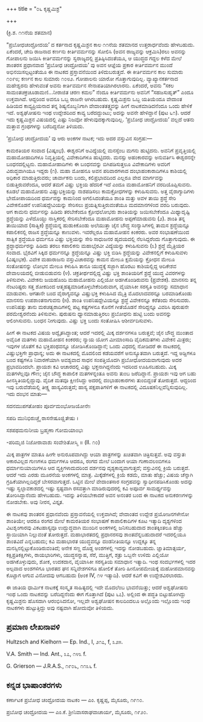 +++
title = "೦೬ ಕೃಷ್ಣಮಿಶ್ರ"

+++

(ಕ್ರಿ.ಶ. ೧೧ನೆಯ ಶತಮಾನ)


“ಪ್ರಬೋಧಚಂದ್ರೋದಯ’ ದ ಕರ್ತನಾದ ಕೃಷ್ಣಮಿಶ್ರನ ಕಾಲ ೧೧ನೆಯ ಶತಮಾನದ ಉತ್ತರಾರ್ಧವೆಂದು ಹೇಳಬಹುದು. ಏಕೆಂದರೆ, ಚೇದಿ ರಾಜನಾದ ಕರ್ಣನು ಕೀರ್ತಿವರ್ಮನನ್ನು ಸೋಲಿಸಿ (ಅವನ ರಾಜ್ಯವನ್ನು ಆಕ್ರಮಿಸಿ)ರಲು ಅವನನ್ನು ಗೋಪಾಲನು ಜಯಿಸಿ ಕೀರ್ತಿವರ್ಮನನ್ನು ಸ್ವರಾಜ್ಯದಲ್ಲಿ ಪ್ರತಿಷ್ಠಿಸಿದಂತೆಯೂ, ಆ ಯುದ್ಧದ ಗದ್ದಲ ಕಳೆದ ಮೇಲೆ ಶಾಂತರಸ ಪ್ರಧಾನವಾದ ‘ಪ್ರಬೋಧ ಚಂದ್ರೋದಯ’ ವು ಅವನ ಆಜ್ಞೆಯ ಪ್ರಕಾರ ಕೀರ್ತಿವರ್ಮನ ಮುಂದೆ ಅಭಿನಯಿಸಲ್ಪಟ್ಟಂತೆಯೂ ಈ ನಾಟಕದ ಪ್ರಸ್ತಾವನೆಯಿಂದ ತಿಳಿದುಬರುತ್ತದೆ. ಈ ಕೀರ್ತಿವರ್ಮನ ಕಾಲ ಸುಮಾರು ೧೦೯೮; ಕರ್ಣನ ಕಾಲ ಸುಮಾರು ೧೦೮೨. ಗೋಪಾಲನು ಯಾರೋ ಗೊತ್ತಾಗುವುದಿಲ್ಲ. ವ್ಯಾಖ್ಯಾನಕರ್ತನಾದ ಮಹೇಶ್ವರನು ಹೇಳುವಂತೆ ಅವನು ಕೀರ್ತಿವರ್ಮನ ಸೇನಾಪತಿಯಾಗಿರಲಾರನು. ಏಕೆಂದರೆ, ಅವನು “ಸಕಲ ಸಾಮಂತಚಕ್ರಚೂಡಾಮಣಿ...ನೀರಾಜಿತ ಚರಣ ಕಮಲ” ನೆಂದೂ ಕೀರ್ತಿವರ್ಮನು ಅವನಿಗೆ “ಸಹಜಸುಹೃತ್” ಎಂದೂ ಉಕ್ತವಾಗಿದೆ. ಆದ್ದರಿಂದ ಅವನೂ ಒಬ್ಬ ರಾಜನೇ ಆಗಿರಬಹುದು. ಕೃಷ್ಣಮಿಶ್ರನು ಒಬ್ಬ ಯತಿಯೆಂದೂ ವೇದಾಂತ ಹಿಡಿಯದ ಕಾವ್ಯಪ್ರಿಯನಾದ ತನ್ನ ಶಿಷ್ಯನೊಬ್ಬನಿಗಾಗಿ ವೇದಾಂತತತ್ತ್ವವನ್ನು ಹೀಗೆ ನಾಟಕಮಾಡಿದನೆಂದೂ ಒಂದು ಹೇಳಿಕೆ ಇದೆ. ಅಶ್ವಘೋಷನು ಇಂಥ ಉದ್ದೇಶದಿಂದ ಕಾವ್ಯ ಬರೆದದ್ದುಂಟು; ಅದನ್ನು ಅವನೇ ಹೇಳಿದ್ದಾನೆ (ಪುಟ ೬೧). ಆದರೆ ಇದು ಕೃಷ್ಣಮಿಶ್ರನ ವಿಷಯದಲ್ಲಿ ಎಷ್ಟು ನಿಜವೋ ಹೇಳುವುದಕ್ಕಾಗುವುದಿಲ್ಲ. ‘ಪ್ರಬೋಧ ಚಂದ್ರೋದಯ’ ವಲ್ಲದೆ ಆತನು ಮತ್ತಾವ ಗ್ರಂಥಗಳನ್ನು ಬರೆದಿದ್ದನೋ ತಿಳಿಯದು.

‘ಪ್ರಬೋಧ ಚಂದ್ರೋದಯ’ ವು ಆರು ಅಂಕಗಳ ನಾಟಕ; ಇದು ಅದರ ವಸ್ತುವಿನ ಸಂಗ್ರಹ:—

ಕಾಮರತಿಯರ ಸಂವಾದ (ವಿಷ್ಕಂಭ). ಈಶ್ವರನಿಗೆ ಅವಿದ್ಯೆಯಲ್ಲಿ ಮನಸ್ಸೆಂಬ ಮಗನು ಹುಟ್ಟಿದನು. ಅವನಿಗೆ ಪ್ರವೃತ್ತಿಯಲ್ಲಿ ಮಹಾಮೋಹಾದಿಗಳೂ ನಿವೃತ್ತಿಯಲ್ಲಿ ವಿವೇಕಾದಿಗಳೂ ಹುಟ್ಟಿದರು. ಮನಸ್ಸು ಅಹಂಕಾರವನ್ನು ಅನುವರ್ತಿಸಿ ಈಶ್ವರನನ್ನೇ ಬಂಧನದಲ್ಲಿಟ್ಟನು. ಮಹಾಮೋಹಾದಿಗಳು ಈ ಬಂಧನವನ್ನು ಬಿಗಿಪಡಿಸುತ್ತಲೂ ವಿವೇಕಾದಿಗಳು ಅವರಿಗೆ ವಿರುದ್ಧವಾಗಿಯೂ ಇದ್ದರು (೧). ಮಹಾ ಮೋಹನೂ ಅವನ ಪರಿವಾರಗಳಾದ ದಂಭಾಹಂಕಾರಾದಿಗಳೂ ಕಾಶಿಯಲ್ಲಿ ಅಧಿಕಾರ ಮಾಡುತ್ತಿರುವರು; ಚಾರ್ವಾಕನು ಬಂದು, ಕಲಿಪ್ರಭಾವದಿಂದ ಎಲ್ಲರೂ ವೇದ ಮಾರ್ಗವನ್ನು ಬಿಡುತ್ತಿರುವರೆಂದೂ, ಆದರೆ ತಮಗೆ ವಿಷ್ಣು ಭಕ್ತಿಯ ಹೆದರಿಕೆ ಇದೆ ಎಂದೂ ಮಹಾಮೋಹನಿಗೆ ವರದಿಯೊಪ್ಪಿಸುವನು. ಕೂಡಲೆ ಮಹಾಮೋಹನು ವಿಷ್ಣುಭಕ್ತಿಯನ್ನು ನಾಶಪಡಿಸಲು ಕಾಮಕ್ರೋಧಗಳನ್ನು ಕಳುಹಿಸುವನು. ಅತ್ತ ವೈರಾಗ್ಯಾದಿಗಳು ಭೇದೋಪಾಯದಿಂದ ಧರ್ಮವನ್ನು ಕಾಮನಿಂದ ಅಗಲಿಸಿದಂತೆಯೂ ಶಾಂತಿ ಮತ್ತು ಅವಳ ತಾಯಿ ಶ್ರದ್ಧೆ ಸೇರಿ ವಿವೇಕನೊಡನೆ ಉಪನಿಷದ್ದೇವಿಯನ್ನು ಸೇರಿಸಲು ಪ್ರಯತ್ನಿಸುತ್ತಿರುವಂತೆಯೂ ಮದಮಾನಗಳಿಂದ ವರದಿ ಬರುವುದು. ಆಗ ಕಾಮನು ಧರ್ಮನನ್ನು ಹಿಡಿದು ತರಬೇಕೆಂದೂ ಕ್ರೋಧಲೋಭರು ಶಾಂತಿಯನ್ನು ಜಯಿಸಬೇಕೆಂದೂ ಮಿಥ್ಯಾದೃಷ್ಟಿ ಶ್ರದ್ಧೆಯನ್ನು ಎಳೆದೊಯ್ದು ನಾಸ್ತಿಕರಲ್ಲಿ ಸೇರಿಸಬೇಕೆಂದೂ ಮಹಾಮೋಹನು ಅಪ್ಪಣೆಮಾಡುವನು (೨). ಶಾಂತಿ ತನ್ನ ತಾಯಿಯಾದ (ಸಾತ್ವಿಕ) ಶ್ರದ್ಧೆಯನ್ನ ಹುಡುಕಿಕೊಂಡು ಅಲೆಯುತ್ತಾ ಜೈನ ಬೌದ್ಧ ಸಂನ್ಯಾಸಿಗಳಲ್ಲಿ ತಾಮಸ ಶ್ರದ್ಧೆಯನ್ನೂ ಕಪಾಲಿಕನಲ್ಲಿ ರಾಜಸ ಶ್ರದ್ಧೆಯನ್ನೂ ಕಾಣುವಳು. ಇವರೆಲ್ಲರೂ ಮಹಾಮೋಹನ ಕಿಂಕರರು. ಅವರ ಸಂಭಾಷಣೆಯಿಂದ ಸಾತ್ವಿಕ ಶ್ರದ್ಧೆಯೂ ಧರ್ಮನೂ ವಿಷ್ಣು ಭಕ್ತಿಯನ್ನು ಸೇರಿ ಸಾಧುಜನರ ಹೃದಯದಲ್ಲಿ ನೆಲಸಿದ್ದರೆಂದು ಗೊತ್ತಾಗುವುದು. ಈ ಶ್ರದ್ಧಾಧರ್ಮರನ್ನು ಹಿಡಿದು ತರಲು ಕಪಾಲಿಕನು ಮಹಾಭೈರವೀ ವಿದ್ಯೆಯನ್ನು ಕಳುಹಿಸುವನು (೩) ಶ್ರದ್ಧೆ ಮೈತ್ರಿಯರ ಸಂವಾದ. ಭೈರವಿಗೆ ಸಿಕ್ಕಿದ ಧರ್ಮನನ್ನೂ ಶ್ರದ್ಧೆಯನ್ನೂ ವಿಷ್ಣು ಭಕ್ತಿ ಬಿಡಿಸಿ ಶ್ರದ್ಧೆಯನ್ನು ವಿವೇಕನಲ್ಲಿಗೆ ಕಳುಹಿಸುವಳು (ವಿಷ್ಕಂಭಕ). ವಿವೇಕ ಮಹಾರಾಜನು ವಸ್ತುವಿಚಾರವನ್ನು ಕಾಮನ ಮೇಲೂ ಕ್ಷಮೆಯನ್ನು ಕ್ರೋಧನ ಮೇಲೂ ಸಂತೋಷನನ್ನು ಲೋಭನ ಮೇಲೂ ಕಳುಹಿಸಿ ತಾನೂ ಯುದ್ಧಕ್ಕೆ ಸಜ್ಜಾಗಿ ಹೊರಟು ಕಾಶಿಯಲ್ಲಿದ್ದ ಆದಿಕೇಶವ ದೇವಾಲಯದಲ್ಲಿ ಬೀಡುಬಿಡುವನು (೪). ಚಕ್ರತೀರ್ಥದಲ್ಲಿದ್ದ ವಿಷ್ಣು ಭಕ್ತಿ ಶಾಂತಿಯರಿಗೆ ಶ್ರದ್ಧೆ ಯುದ್ಧ ವಿವರಗಳನ್ನು ತಿಳಿಸುವಳು. ವಿವೇಕನು ಜಯಹೊಂದಿ ಮಹಾಮೋಹನು ಎಲ್ಲಿಯೋ ಅಡಗಿಕೊಂಡಿರುವನು (ಪ್ರವೇಶಕ). ಮಾನಸನು ತನ್ನ ನೆಂಟರಿಷ್ಟರು ಸತ್ತ ಶೋಕದಿಂದ ಆತ್ಮಹತ್ಯಮಾಡಿಕೊಳ್ಳಬೇಕೆಂದಿರುವಾಗ, ವೈಯಾಸಿಕೀ ಸರಸ್ವತಿ ಅವನನ್ನು ಸಮಾಧಾನ ಮಾಡುವಳು. ಆಗತಾನೇ ಬಂದ ವೈರಾಗ್ಯವನ್ನೂ ವಿಷ್ಣುಭಕ್ತಿ ಕಳುಹಿಸಿದ ಮೈತ್ರಿ ಮೊದಲಾದವರನ್ನೂ ಬರಮಾಡಿಕೊಂಡು ಮಾನಸನು ಉಪಶಾಂತನಾಗುವನು (೫). ಶಾಂತಿ ಉಪನಿಷದ್ದೇವಿಯನ್ನೂ ಶ್ರದ್ಧೆ ವಿವೇಕನನ್ನೂ ಕರೆತಂದು ಸೇರಿಸುವರು. ಉಪನಿಷತ್ತು ತಾನು ಮಠಚತ್ವರಾದಿಗಳಲ್ಲಿ ಪಟ್ಟ ಕಷ್ಟಗಳನೂ ಕೊನೆಗೆ ಗೀತೆಯೊಡನೆ ಸೇರಿದ್ದನ್ನೂ ವಿವರಿಸಿ ಪುರುಷನೇ ಪರಮೇಶ್ವರನೆಂದು ತಿಳಿಸುವಳು. ಪುರುಷನು ಧ್ಯಾನಮಾಡುತ್ತಿರಲು ಪ್ರಬೋಧನು ಹುಟ್ಟಿ ಬಂದು ಅವನನ್ನು ಆಲಿಂಗಿಸುವನು. ಬಂಧನ ನೀಗುವುದು. ವಿಷ್ಣು ಭಕ್ತಿ ಬಂದು ಸಂತೋಷಿಸಿ ಆಶೀರ್ವದಿಸುವಳು.

ಹೀಗೆ ಈ ನಾಟಕದ ವಿಷಯ ಅದ್ವೈತಸಿದ್ಧಾಂತ; ಆದರೆ ಇದರಲ್ಲಿ ಮಿಕ್ಕ ದರ್ಶನಗಳೂ ಬರುತ್ತವೆ; ಜೈನ ಬೌದ್ಧ ಮುಂತಾದ ಅವೈದಿಕ ಮತಗಳು ಮಹಾಮೋಹನ ಕಿಂಕರರು; ನ್ಯಾಯ ಯೋಗ ಮೀಮಾಂಸಾದಿ ವೈದಿಕಮತಗಳು ವಿವೇಕನ ಮಿತ್ರರು; ಇವುಗಳ ಜೊತೆಗೆ ಕವಿ ಭಕ್ತಿಪಂಥವನ್ನೂ ಜೋಡಿಸಿಕೊಂಡಿದ್ದಾನೆ; ಒಂದು ವಿಧದಲ್ಲಿ ನೋಡಿದರೆ ಈ ನಾಟಕದಲ್ಲಿ ವಿಷ್ಣುಭಕ್ತಿಗೇ ಪ್ರಾಧಾನ್ಯ; ಅದು ಈ ನಾಟಕದಲ್ಲಿ ಮೊದಲಿಂದ ಕಡೆಯವರೆಗೆ ಅನುಸ್ಯೂತವಾಗಿ ಬರುತ್ತದೆ. ಇದ್ದ ಅಡ್ಡಿಗಳೂ ಬಂದ ಕಷ್ಟಗಳೂ ನಿವಾರಣೆಯಾಗಿ ಅವಶ್ಯವಾದ ಸಾಧನ ಸಂಪತ್ತಿಯೊದಗಿ ಪ್ರಬೋಧೋದಯವಾಗುವುದು ಅದರ ಪ್ರಭಾವದಿಂದಲೇ. ಪ್ರಾಯಶಃ ಕವಿ ಆಚಾರದಲ್ಲಿ ವಿಷ್ಣು ಭಕ್ತನಾಗಿದ್ದನೆಂದು ಇದರಿಂದ ಊಹಿಸಬಹುದು. ಮಿಕ್ಕ ಮತಗಳೆಲ್ಲವೂ ಗೌಣ; ಜೈನ ಬೌದ್ಧ ಕಾಪಾಲಿಕ ಮತಗಳನ್ನಂತೂ ಅವನು ತುಂಬ ಜರೆದಿದ್ದಾನೆ. ಪ್ರಾಯಶಃ ಇವು ಆಗ ಬಹು ಹೀನಸ್ಥಿತಿಯಲ್ಲಿದ್ದುವು. ವೈದಿಕ ಮತವೂ ಕ್ಷೀಣಿಸಿದ್ದು ಅದರಲ್ಲಿ ದಂಭಾಹಂಕಾರಗಳು ತುಂಬಿದ್ದಂತೆ ತೋರುತ್ತದೆ. ಆದ್ದರಿಂದ ಇವು ಬರುವೆಡೆಯಲ್ಲಿ ತೀಕ್ಷ್ಣ ಹಾಸ್ಯವಿರುತ್ತದೆ; ಹಾಸ್ಯ ಪಕ್ಷಪಾತಿಗಳಿಗೆ ಈ ನಾಟಕದಲ್ಲಿ ವಿದೂಷಕನಿಲ್ಲವೆನ್ನಿಸುವುದಿಲ್ಲ. ಇದು ದಂಭನ ಮಾತು—

ಸದನಮುಪಗತೋಹಂ ಪೂರ್ವಮಂಭೋಜಯೋನೇಃ

ಸಪದಿ ಮುನಿಭಿರುಚ್ಚೈ ರಾಸನೇಷೂಜ್ಝಿತೇಷು ।

ಸಶಪಥಮನುನೀಯ ಬ್ರಹ್ಮಣಾ ಗೋಮಯಾಂಭಃ

-ಪರಿಮೃಜಿ ನಿಜೋರಾವಾಶು ಸಂವೇಶಿತೋಸ್ಮಿ ॥ (II. ೧೦)

ಮಿಕ್ಕ ಪಾತ್ರಗಳ ಮಾತೂ ಹೀಗೇ ಅನುರೂಪವಾಗಿದ್ದು ಆಯಾ ಪಾತ್ರಗಳನ್ನು ಖಚಿತವಾಗಿ ಚಿತ್ರಿಸುತ್ತವೆ. ಅವು ವಸ್ತುತಃ ಆಕಾರವಿಲ್ಲದ ಗುಣಗಳೂ ಧರ್ಮಗಳೂ ಆದರೂ, ರಂಗದ ಮೇಲೆ ಬಂದಾಗ ಆಯಾ ಗುಣಾವಲಂಬಿಗಳೂ ಧರ್ಮಾನುಯಾಯಿಗಳೂ ಆದ ವ್ಯಕ್ತಿಗಳಾದುದರಿಂದ ದರ್ಶನವು ದೃಶ್ಯಕಾವ್ಯವಾಗುತ್ತದೆ; ವಸ್ತುವಿನಲ್ಲಿ ಕ್ರಿಯೆ ಬರುತ್ತದೆ. ಆದರೆ ಇದು ಎರಡು ಮೂರನೆಯ ಅಂಕಗಳಲ್ಲಿ ಮಾತ್ರ. ಮಿಕ್ಕೆಡೆಗಳಲ್ಲಿ ಕ್ರಿಯೆ ಕಡಮೆ, ಮಾತು ಹೆಚ್ಚು; ವಿಷಯ ಚೆನ್ನಾಗಿ ಗ್ರಹಿಕೆಯಾಗಿಲ್ಲದಿದ್ದರೆ ಬೇಸರವಾಗುತ್ತದೆ. ಒಟ್ಟಿನ ಮೇಲೆ ವೇದಾಂತಸಾರ ಸಂಗ್ರಹವನ್ನು ಸ್ವಾಧೀನಪಡಿಸಿಕೊಂಡು ಅದನ್ನು ಇಷ್ಟು ಸ್ವಲ್ಪಾವಕಾಶದಲ್ಲಿ ಇಷ್ಟು ಸ್ಪಷ್ಟವಾಗಿ ರಸವತ್ತಾಗಿ ಮಾಡಿರುವುದರಲ್ಲಿ ಕವಿ ಅಪೂರ್ವ ಸಾಮರ್ಥ್ಯವನ್ನು ತೋರಿಸಿದ್ದಾನೆಂದು ಹೇಳಬಹುದು. ಇದನ್ನು ತಿಳಿಯಬೇಕಾದರೆ ಅವನ ಅನಂತರ ಬಂದ ಈ ನಾಟಕದ ಅನುಕರಣಗಳನ್ನು ನೋಡಬೇಕು. ಅವು ನೀರಸ, ವಿಸ್ತೃತ.

ಈ ನಾಟಕವು ಶಾಂತರಸ ಪ್ರಧಾನವೆಂದು ಪ್ರಸ್ತಾವನೆಯಲ್ಲಿ ಉಕ್ತವಾಗಿದೆ; ವೇದಾಂತದ ಉದ್ದೇಶ ಪ್ರಯೋಜನಗಳೇನೋ ಶಾಂತಿಯೇ; ಆದರೂ ರಂಗದ ಮೇಲೆ ಕಾಮರತಿಯರ ಸಂಭಾಷಣೆ ಕಾಪಾಲಿಕಾದಿಗಳ ಕೂಟ ಇತ್ಯಾದಿ ದೃಶ್ಯಗಳಿಂದ ವಿಟಶೃಂಗಾರವು ವಿಕಟಹಾಸ್ಯವೂ ಉದ್ಬುದ್ಧವಾಗಿ ಮುಂದಿನ ಅಂಕಗಳಲ್ಲಿ ಜನಿಸಬಹುದಾದ ಶಾಂತಕ್ಕಿಂತಲೂ ಹೆಚ್ಚು ಸ್ಥಾಯಿಯಾಗಿ ನಿಲ್ಲುವಂತೆ ತೋರುತ್ತದೆ. ಮಹಾಭಾರತದಲ್ಲಿ ಪ್ರಧಾನರಸವು ಶಾಂತವೆನ್ನಬಹುದಾದರೆ ಇದರಲ್ಲಿಯೂ ಶಾಂತವಿದೆ ಎನ್ನಬಹುದು; ಕವಿ ಮಹಾಭಾರತ ಯುದ್ಧವನ್ನೂ ದಂಡನೀತಿಯನ್ನೂ ಉದ್ದಕ್ಕೂ ತನ್ನ ಮನಸ್ಸಿನಲ್ಲಿಟ್ಟುಕೊಂಡಿರುವಂತಿದೆ; ಅನೇಕ ಸಣ್ಣ ದೊಡ್ಡ ಅಂಶಗಳಲ್ಲಿ ಇದನ್ನು ನೋಡಬಹುದು. ಜ್ಞಾತಿಮಾತ್ಸರ್ಯ, ಕಕ್ಷಿಪ್ರತಿಕಕ್ಷಿಗಳು, ರಾಯಭಾರಿಗಳು, ಯುದ್ಧಸನ್ನಾಹ, ಸೆರೆ, ಮುತ್ತಿಗೆ, ಶತ್ರು ಒಬ್ಬನೇ ಉಳಿದು ಎಲ್ಲಿಯೋ ಅಡಗಿಕೊಳ್ಳುವುದು, ಶೋಕ, ಉದಕದಾನ, ವೈಯಾಸಿಕೀ ಸರಸ್ವತಿಯ ಸಮಾಧಾನ ಇತ್ಯಾದಿ. ಇಂಥ ಸಂದರ್ಭಗಳಲ್ಲಿ ಇದರ ಅಲ್ಪವಾದ ಅಂಶಗಳಿಗೂ ಭಾರತದ ಘನ ಸನ್ನಿವೇಶಗಳಿಗೂ ಹೋಲಿಕೆ ತೋರಿ ಹೀನೋಪಮೇಯಕ್ಕೆ ಮಹೋಪಮಾನವನ್ನು ಕೊಟ್ಟಾಗ ಆಗುವ ವಿನೋದವು ಆಗಬಹುದು (ಅಂಕ IV, ೧೪ ಇತ್ಯಾದಿ). ಆದರೆ ಕವಿಗೆ ಈ ಉದ್ದೇಶವಿರಲಾರದು.

ಈ ಜಾತಿಯ ಧಾರ್ಮಿಕ ನಾಟಕಕ್ಕೆ ಸಂಸ್ಕೃತ ಸಾಹಿತ್ಯದಲ್ಲಿ ಇದೇ ಮೊದಲೆಂಬ ಭಾವನೆಯಿತ್ತು; ಆದರೆ ಅಶ್ವಘೋಷನು ಇಂಥ ಒಂದು ನಾಟಕವನ್ನು ಬರೆದಿದ್ದನೆಂದು ಈಗ ಗೊತ್ತಾಗಿದೆ (ಪುಟ ೬೭). ಅಲ್ಲಿಂದ ಈ ಪದ್ಧತಿ ಬಿಟ್ಟುಹೋಗಿದ್ದು ಕೃಷ್ಣಮಿಶ್ರನು ಹೊಸದಾಗಿ ಆರಂಭಿಸಿದನೋ, ಇಲ್ಲವೇ ಅಶ್ವಘೋಷನ ಕಾಲದಿಂದಲೂ ಅಲ್ಲೊಂದು ಇಲ್ಲೊಂದು ಇಂಥ ನಾಟಕಗಳು ಹುಟ್ಟುತ್ತಿದ್ದು ಅವು ನಷ್ಟವಾಗಿ ಹೋದುವೋ ತಿಳಿಯದು.

## ಪ್ರಮಾಣ ಲೇಖನಾವಳಿ

Hultzsch and Kielhorn — Ep. Ind., I, ೨೧೭, f, ೩೨೫.

V.A. Smith — Ind. Ant., ೩೭, ೧೪೩ f.

G. Grierson — J.R.A.S., ೧೯೦೬, ೧೧೩೬ f.

## ಕನ್ನಡ ಭಾಷಾಂತರಗಳು

ಕರ್ಣಾಟಕ ಪ್ರಬೋಧ ಚಂದ್ರೋದಯ ನಾಟಕಂ — ಎಂ. ಕೃಷ್ಣಪ್ಪ, ಮೈಸೂರು, ೧೯೧೦.

ಪ್ರಬೋಧ ಚಂದ್ರೋದಯ — ಎಂ.ಕೆ. ಶ್ರೀನಿವಾಸರಾಘವಾಚಾರ್ಯ, ಮೈಸೂರು, ೧೯೨೦.



